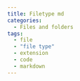 ```yaml
---
title: Filetype md
categories:
  - Files and folders
tags:
  - file
  - "file type"
  - extension
  - code
  - markdown
---
```

